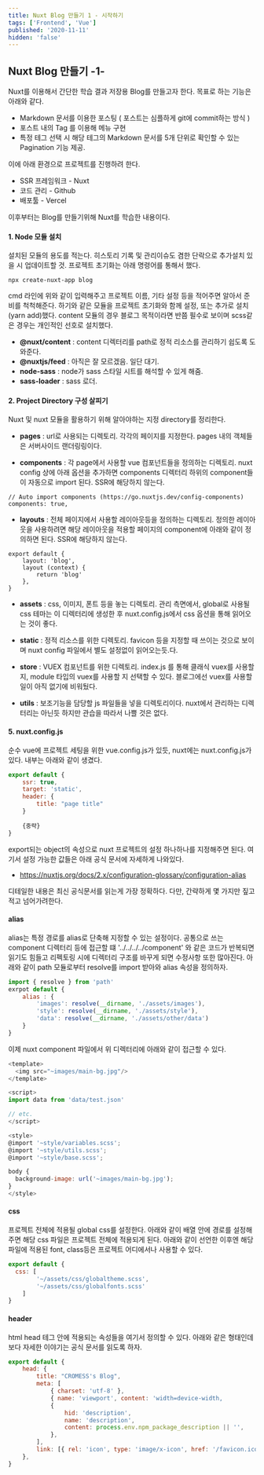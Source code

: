 ```yaml
---
title: Nuxt Blog 만들기 1 - 시작하기
tags: ['Frontend', 'Vue']
published: '2020-11-11'
hidden: 'false'
---
```



## Nuxt Blog 만들기 -1-
Nuxt를 이용해서 간단한 학습 결과 저장용 Blog를 만들고자 한다. 목표로 하는 기능은 아래와 같다.

+ Markdown 문서를 이용한 포스팅 ( 포스트는 심플하게 git에 commit하는 방식 )
+ 포스트 내의 Tag 를 이용해 메뉴 구현
+ 특정 테그 선택 시 해당 테그의 Markdown 문서를 5개 단위로 확인할 수 있는 Pagination 기능 제공.

이에 아래 환경으로 프로젝트를 진행하려 한다.

+ SSR 프레임워크 - Nuxt
+ 코드 관리 - Github
+ 배포툴 - Vercel

이후부터는 Blog를 만들기위해 Nuxt를 학습한 내용이다.

#### 1. Node 모듈 설치
설치된 모듈의 용도를 적는다. 히스토리 기록 및 관리이슈도 겸한 단락으로 추가설치 있을 시 업데이트할 것. 프로젝트 초기화는 아래 명령어를 통해서 했다.
```
npx create-nuxt-app blog
```
cmd 라인에 위와 같이 입력해주고 프로젝트 이름, 기타 설정 등을 적어주면 알아서 준비를 척척해준다. 하기와 같은 모듈을 프로젝트 초기화와 함께 설정, 또는 추가로 설치(yarn add)했다. content 모듈의 경우 블로그 목적이라면 반쯤 필수로 보이며 scss같은 경우는 개인적인 선호로 설치했다.
+ **@nuxt/content** : content 디렉터리를 path로 정적 리소스를 관리하기 쉽도록 도와준다.
+ **@nuxtjs/feed** : 아직은 잘 모르겠음. 일단 대기.
+ **node-sass** : node가 sass 스타일 시트를 해석할 수 있게 해줌.
+ **sass-loader** : sass 로더.

#### 2. Project Directory 구성 살피기
Nuxt 및 nuxt 모듈을 활용하기 위해 알아야하는 지정 directory를 정리한다.

+ **pages** : url로 사용되는 디렉토리. 각각의 페이지를 지정한다. pages 내의 객체들은 서버사이드 랜더링링이다.

+ **components** : 각 page에서 사용할 vue 컴포넌트들을 정의하는 디렉토리. nuxt config 상에 아래 옵션을 추가하면 components 디렉터리 하위의 component들이 자동으로 import 된다. SSR에 해당하지 않는다.
```
// Auto import components (https://go.nuxtjs.dev/config-components)
components: true,
```

+ **layouts** : 전체 페이지에서 사용할 레이아웃등을 정의하는 디렉토리. 정의한 레이아웃을 사용하려면 해당 레이아웃을 적용할 페이지의 component에 아래와 같이 정의하면 된다. SSR에 해당하지 않는다.
```
export default {
	layout: 'blog',
	layout (context) {
		return 'blog'
	},
}
```

+ **assets** : css, 이미지, 폰트 등을 놓는 디렉토리. 관리 측면에서, global로 사용될 css 테마는 이 디렉터리에 생성한 후 nuxt.config.js에서 css 옵션을 통해 읽어오는 것이 좋다.

+ **static** : 정적 리소스를 위한 디렉토리. favicon 등을 지정할 때 쓰이는 것으로 보이며 nuxt config 파일에서 별도 설정없이 읽어오는듯.다.

+ **store** : VUEX 컴포넌트를 위한 디렉토리. index.js 를 통해 클래식 vuex를 사용할 지, module 타입의 vuex를 사용할 지 선택할 수 있다. 블로그에선 vuex를 사용할 일이 아직 없기에 비워뒀다.

+ **utils** : 보조기능을 담당할 js 파일들을 넣을 디렉토리이다. nuxt에서 관리하는 디렉터리는 아닌듯 하지만 관습을 따라서 나쁠 것은 없다.

#### 5.  nuxt.config.js
순수 vue에 프로젝트 세팅을 위한 vue.config.js가 있듯, nuxt에는 nuxt.config.js가 있다. 내부는 아래와 같이 생겼다.
```javascript
export default {
	ssr: true,
	target: 'static',
	header: {
		title: "page title"
	}
	
	{중략}
}
```
export되는 object의 속성으로 nuxt 프로젝트의 설정 하나하나를 지정해주면 된다. 여기서 설정 가능한 값들은 아래 공식 문서에 자세하게 나와있다.

+ https://nuxtjs.org/docs/2.x/configuration-glossary/configuration-alias

디테일한 내용은 최신 공식문서를 읽는게 가장 정확하다. 다만, 간략하게 몇 가지만 짚고 적고 넘어가려한다.

#### alias

alias는 특정 경로를 alias로 단축해 지정할 수 있는 설정이다. 공통으로 쓰는 component 디렉터리 등에 접근할 떄 '../../../../component' 와 같은 코드가 반복되면 읽기도 힘들고 리펙토링 시에 디렉터리 구조를 바꾸게 되면 수정사항 또한 많아진다. 아래와 같이 path 모듈로부터 resolve를 import 받아와 alias 속성을 정의하자.
```javascript
import { resolve } from 'path'
exrpot default {
	alias : {
    	'images': resolve(__dirname, './assets/images'),
    	'style': resolve(__dirname, './assets/style'),
    	'data': resolve(__dirname, './assets/other/data')
	}
}
```
이제 nuxt component 파일에서 위 디렉터리에 아래와 같이 접근할 수 있다.
```javascript
<template>
  <img src="~images/main-bg.jpg"/>
</template>

<script>
import data from 'data/test.json'

// etc.
</script>

<style>
@import '~style/variables.scss';
@import '~style/utils.scss';
@import '~style/base.scss';

body {
  background-image: url('~images/main-bg.jpg');
}
</style>
```

#### css
프로젝트 전체에 적용될 global css를 설정한다. 아래와 같이 배열 안에 경로를 설정해주면 해당 css 파일은 프로젝트 전체에 적용되게 된다. 아래와 같이 선언한 이후엔 해당 파일에 적용된 font, class등은 프로젝트 어디에서나 사용할 수 있다.
```javascript
export default {
  css: [
		'~/assets/css/globaltheme.scss',
		'~/assets/css/globalfonts.scss'
	]
}
```

#### header  
html head 테그 안에 적용되는 속성들을 여기서 정의할 수 있다. 아래와 같은 형태인데 보다 자세한 이야기는 공식 문서를 읽도록 하자.
```javascript
export default {
	head: {
    	title: "CROMESS's Blog",
    	meta: [
      		{ charset: 'utf-8' },
      		{ name: 'viewport', content: 'width=device-width, 			initial-scale=1' },
      		{
        		hid: 'description',
        		name: 'description',
        		content: process.env.npm_package_description || '',
      		},
    	],
    	link: [{ rel: 'icon', type: 'image/x-icon', href: '/favicon.ico' }],
  	},
}
```